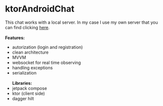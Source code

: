 # ktorAndroidChat
This chat works with a local server. In my case I use my own server that you can find clicking
<a href = "https://github.com/Zhenya20062/euzhene-chat.ktor-chat)">here</a>.
<br></br>
<b>Features:</b>
- autorization (login and registration)
- clean architecture
- MVVM
- websocket for real time observing
- handling exceptions
- serialization
<br></br>
<b>Libraries:</b>
- jetpack compose
- ktor (client side)
- dagger hilt
